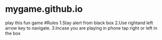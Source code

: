 # mygame.github.io
play this fun game
#Rules
1.Stay alert from black box
2.Use rightand left arrow key to navigate.
3.Incase you are playing in phone tap right or left in the box
